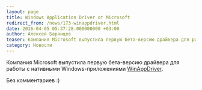 ```yaml
---
layout: page
title: Windows Application Driver от Microsoft
redirect_from: /news/173-winappdriver.html
date: 2016-04-05 05:37:28.000000000 +03:00
author: Алексей Баранцев
teaser: Компания Microsoft выпустила первую бета-версию драйвера для работы с нативными Windows-приложениями WinAppDriver
category: Новости
---
```

Компания Microsoft выпустила первую бета-версию драйвера для работы с нативными Windows-приложениями [WinAppDriver](https://github.com/Microsoft/WinAppDriver).

Без комментариев :)
